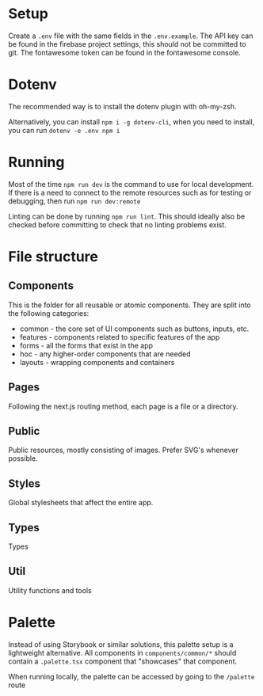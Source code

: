 # Setup

Create a `.env` file with the same fields in the `.env.example`. The API key can be found in the firebase project settings, this should not be committed to git. The fontawesome token can be found in the fontawesome console.

# Dotenv

The recommended way is to install the dotenv plugin with oh-my-zsh.

Alternatively, you can install `npm i -g dotenv-cli`, when you need to install, you can run `dotenv -e .env npm i`

# Running

Most of the time `npm run dev` is the command to use for local development. If there is a need to connect to the remote resources such as for testing or debugging, then run `npm run dev:remote`

Linting can be done by running `npm run lint`. This should ideally also be checked before committing to check that no linting problems exist.

# File structure

## Components

This is the folder for all reusable or atomic components. They are split into the following categories:

- common - the core set of UI components such as buttons, inputs, etc.
- features - components related to specific features of the app
- forms - all the forms that exist in the app
- hoc - any higher-order components that are needed
- layouts - wrapping components and containers

## Pages

Following the next.js routing method, each page is a file or a directory.

## Public

Public resources, mostly consisting of images. Prefer SVG's whenever possible.

## Styles

Global stylesheets that affect the entire app.

## Types

Types

## Util

Utility functions and tools

# Palette

Instead of using Storybook or similar solutions, this palette setup is a lightweight alternative. All components in `components/common/*` should contain a `.palette.tsx` component that "showcases" that component.

When running locally, the palette can be accessed by going to the `/palette` route
